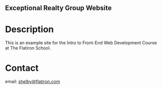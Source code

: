 Exceptional Realty Group Website
---

# Description

This is an example site for the Intro to Front-End Web Development Course at The Flatiron School.

# Contact

email: shelby@flatiron.com
